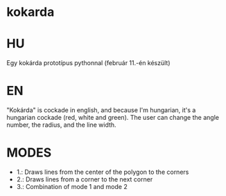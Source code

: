 # kokarda
# HU
Egy kokárda prototípus pythonnal (február 11.-én készült)


# EN
"Kokárda" is cockade in english, and because I'm hungarian, it's a hungarian cockade (red, white and green). The user can change the angle number, the radius, and the line width.

# MODES
- 1.: Draws lines from the center of the polygon to the corners
- 2.: Draws lines from a corner to the next corner
- 3.: Combination of mode 1 and mode 2

